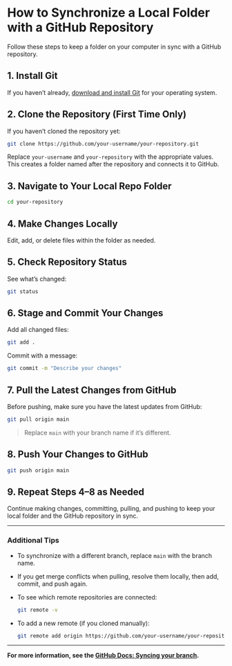 # How to Synchronize a Local Folder with a GitHub Repository

Follow these steps to keep a folder on your computer in sync with a GitHub repository.

## 1. Install Git

If you haven’t already, [download and install Git](https://git-scm.com/downloads) for your operating system.

## 2. Clone the Repository (First Time Only)

If you haven’t cloned the repository yet:

```sh
git clone https://github.com/your-username/your-repository.git
```

Replace `your-username` and `your-repository` with the appropriate values. This creates a folder named after the repository and connects it to GitHub.

## 3. Navigate to Your Local Repo Folder

```sh
cd your-repository
```

## 4. Make Changes Locally

Edit, add, or delete files within the folder as needed.

## 5. Check Repository Status

See what’s changed:

```sh
git status
```

## 6. Stage and Commit Your Changes

Add all changed files:

```sh
git add .
```

Commit with a message:

```sh
git commit -m "Describe your changes"
```

## 7. Pull the Latest Changes from GitHub

Before pushing, make sure you have the latest updates from GitHub:

```sh
git pull origin main
```

> Replace `main` with your branch name if it’s different.

## 8. Push Your Changes to GitHub

```sh
git push origin main
```

## 9. Repeat Steps 4–8 as Needed

Continue making changes, committing, pulling, and pushing to keep your local folder and the GitHub repository in sync.

---

### Additional Tips

- To synchronize with a different branch, replace `main` with the branch name.
- If you get merge conflicts when pulling, resolve them locally, then add, commit, and push again.
- To see which remote repositories are connected:

  ```sh
  git remote -v
  ```

- To add a new remote (if you cloned manually):

  ```sh
  git remote add origin https://github.com/your-username/your-repository.git
  ```

---

**For more information, see the [GitHub Docs: Syncing your branch](https://docs.github.com/en/get-started/using-git/syncing-your-branch).**